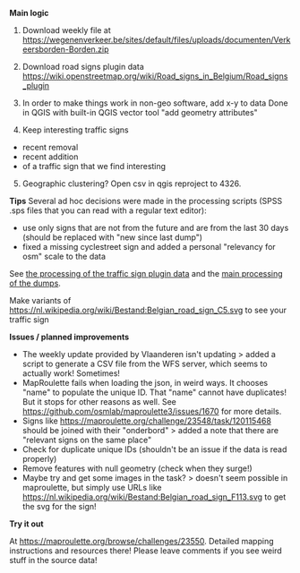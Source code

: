 **Main logic**

1. Download weekly file at
https://wegenenverkeer.be/sites/default/files/uploads/documenten/Verkeersborden-Borden.zip

2. Download road signs plugin data
https://wiki.openstreetmap.org/wiki/Road_signs_in_Belgium/Road_signs_plugin

3. In order to make things work in non-geo software, add x-y to data
Done in QGIS with built-in QGIS vector tool "add geometry attributes"

4. Keep interesting traffic signs
- recent removal
- recent addition
- of a traffic sign that we find interesting

5. Geographic clustering?
Open csv in qgis reproject to 4326.


**Tips**
Several ad hoc decisions were made in the processing scripts (SPSS .sps files that you can read with a regular text editor):
- use only signs that are not from the future and are from the last 30 days (should be replaced with "new since last dump")
- fixed a missing cyclestreet sign and added a personal "relevancy for osm" scale to the data

See [the processing of the traffic sign plugin data](https://github.com/osmbe/play/blob/master/traffic_signs_project/select%20interesting%20codes.sps) and the [main processing of the dumps](https://github.com/osmbe/play/blob/master/traffic_signs_project/main%20processing.sps).

Make variants of 
https://nl.wikipedia.org/wiki/Bestand:Belgian_road_sign_C5.svg
to see your traffic sign

**Issues / planned improvements**

* The weekly update provided by Vlaanderen isn't updating > added a script to generate a CSV file from the WFS server, which seems to actually work! Sometimes!
* MapRoulette fails when loading the json, in weird ways. It chooses "name" to populate the unique ID. That "name" cannot have duplicates! But it stops for other reasons as well. See https://github.com/osmlab/maproulette3/issues/1670 for more details.
* Signs like https://maproulette.org/challenge/23548/task/120115468 should be joined with their "onderbord" > added a note that there are "relevant signs on the same place"
* Check for duplicate unique IDs (shouldn't be an issue if the data is read properly)
* Remove features with null geometry (check when they surge!)
* Maybe try and get some images in the task? > doesn't seem possible in maproulette, but simply use URLs like https://nl.wikipedia.org/wiki/Bestand:Belgian_road_sign_F113.svg to get the svg for the sign!

**Try it out**

At https://maproulette.org/browse/challenges/23550. Detailed mapping instructions and resources there!
Please leave comments if you see weird stuff in the source data!

